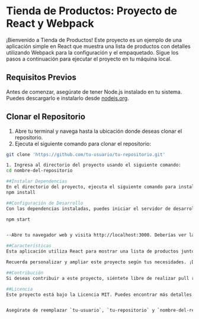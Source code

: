# Tienda de Productos: Proyecto de React y Webpack

¡Bienvenido a Tienda de Productos! Este proyecto es un ejemplo de una aplicación simple en React que muestra una lista de productos con detalles utilizando Webpack para la configuración y el empaquetado. Sigue los pasos a continuación para ejecutar el proyecto en tu máquina local.

## Requisitos Previos

Antes de comenzar, asegúrate de tener Node.js instalado en tu sistema. Puedes descargarlo e instalarlo desde [nodejs.org](https://nodejs.org/).

## Clonar el Repositorio

1. Abre tu terminal y navega hasta la ubicación donde deseas clonar el repositorio.
2. Ejecuta el siguiente comando para clonar el repositorio:

```bash
git clone 'https://github.com/tu-usuario/tu-repositorio.git'

1. Ingresa al directorio del proyecto usando el siguiente comando:
cd nombre-del-repositorio

##Instalar Dependencias
En el directorio del proyecto, ejecuta el siguiente comando para instalar las dependencias necesarias:
npm install

##Configuración de Desarrollo
Con las dependencias instaladas, puedes iniciar el servidor de desarrollo. Ejecuta el siguiente comando:

npm start


--Abre tu navegador web y visita http://localhost:3000. Deberías ver la aplicación de la Tienda de Productos en funcionamiento.

##Características
Esta aplicación utiliza React para mostrar una lista de productos junto con sus detalles. Cada producto se representa con el componente ProductItem, y la lista completa se maneja en el componente ProductList. Puedes personalizar los productos y sus detalles en el archivo ProductList.jsx.

Recuerda personalizar y ampliar este proyecto según tus necesidades. ¡Diviértete explorando y desarrollando!

##Contribución
Si deseas contribuir a este proyecto, siéntete libre de realizar pull requests o abrir problemas en el repositorio.

##Licencia
Este proyecto está bajo la Licencia MIT. Puedes encontrar más detalles en el archivo LICENSE.


Asegúrate de reemplazar `tu-usuario`, `tu-repositorio` y `nombre-del-repositorio` con la información real de tu repositorio. Además, si el proyecto tiene más características o aspectos notables, puedes agregar esa información en la sección "Características".
